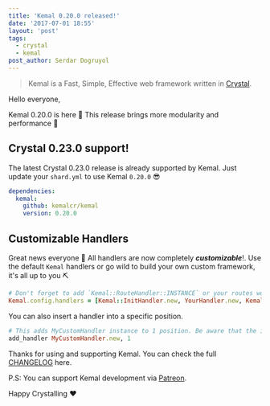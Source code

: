 ```yaml
---
title: 'Kemal 0.20.0 released!'
date: '2017-07-01 18:55'
layout: 'post'
tags:
  - crystal
  - kemal
post_author: Serdar Dogruyol
---
```


>Kemal is a Fast, Simple, Effective web framework written in [Crystal](https://crystal-lang.org/).

Hello everyone,

Kemal 0.20.0 is here :tada: This release brings more modularity and performance :rocket:

## Crystal 0.23.0 support!

The latest Crystal 0.23.0 release is already supported by Kemal. Just update your `shard.yml` to use Kemal `0.20.0` :sunglasses:

```yml
dependencies:
  kemal:
    github: kemalcr/kemal
    version: 0.20.0
```

## Customizable Handlers

Great news everyone 🎉 All handlers are now completely ***customizable***!. Use the default `Kemal` handlers or go wild to build your own custom framework, it's all up to you ⛏

```ruby
# Don't forget to add `Kemal::RouteHandler::INSTANCE` or your routes won't work!
Kemal.config.handlers = [Kemal::InitHandler.new, YourHandler.new, Kemal::RouteHandler::INSTANCE]
```

You can also insert a handler into a specific position.

```ruby
# This adds MyCustomHandler instance to 1 position. Be aware that the index starts from 0.
add_handler MyCustomHandler.new, 1
```

Thanks for using and supporting Kemal. You can check the full [CHANGELOG](https://github.com/kemalcr/kemal/releases/tag/v0.20.0) here.

P.S: You can support Kemal development via [Patreon](https://www.patreon.com/sdogruyol).

Happy Crystalling :heart: